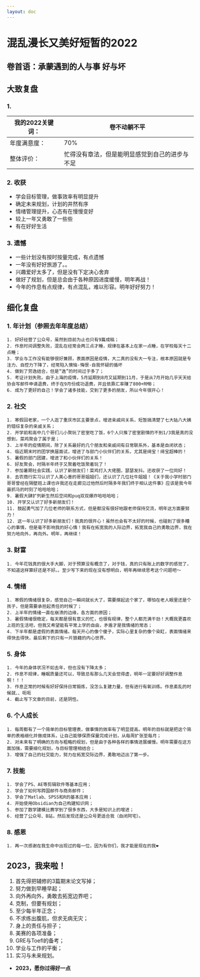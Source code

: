 ```yaml
---
layout: doc
---
```


# 混乱漫长又美好短暂的2022


## 卷首语：承蒙遇到的人与事 好与坏

## 大致复盘

### 1. 
| **我的2022关键词**：|**卷不动躺不平** |
| - | - |
| 年度满意度： | 70% |
| 整体评价：| 忙得没有章法，但是能明显感觉到自己的进步与不足 |

### 2. 收获
- 学会目标管理，做事效率有明显提升
- 确定未来规划，计划的井然有序
- 情绪管理提升，心态有在慢慢变好
- 较上一年又勇敢了一些些
- 有在好好生活

### 3. 遗憾
- 一些计划没有按时按量完成，有点遗憾
- 一年没有好好旅游了。。
- 兴趣爱好太多了，但是没有下定决心舍弃
- 做好了规划，但是总会由于各种原因进度缓慢，明年再战！
- 今年的作息有点规律，有点混乱，难以形容。明年好好努力！

## 细化复盘

### 1. 年计划（参照去年年度总结）
	1. 好好经营了公众号，虽然到目前为止也只有9篇成稿；
	2. 作息时间调整失败，混乱在经常会两三点才睡，规律在基本上在家一点睡，在学校每天十二点睡；
	3. 学业与工作没有能够很好兼顾，表面原因是疫情，大二真的没有大一专注，根本原因就是专注力、自控力下降了，经常陷入懊恼-悔恨-自我怀疑的循坏
	4. 做到了劳逸结合，但是“逸”的时间过于多了；
	5. 考证计划失败。由于上海的疫情，5月延期到8月又延期到11月，于是从7月开始几乎天天给协会写邮件申请退费，终于在9月份成功退费，并且依靠汇率赚了800+RMB；
	6. 成为了更好的自己！学会了诸多技能，交到了更多的朋友，所以今年很开心！
### 2. 社交
	1. 寒假回老家，一个人逛了重庆市区主要景点，增进亲戚间关系，短暂搞清楚了七大姑八大姨的错综复杂的亲戚关系；
	2. 开学前和高中几个哥们儿小聚玩了密室吃了饭，6个人只推了密室剧情的不到1/3我是真的没想到，菜鸡聚会了属于是；
	3. 上半年的疫情期间，除了关系最好的几个朋友和亲戚间有日常联系外，基本是自闭状态；
	4. 临近期末时的团学换届面试，增进了与部门小伙伴们的关系，尤其是绮宝！绮宝超棒的！
	5. 暑假的部门团建，增进了和小伙伴们的关系！
	6. 好友聚会，时隔半年终于又聚着吃饭聚着玩了！
	7. 参加暑期社会实践，认识了新朋友们！菜鸡打入大佬圈，瑟瑟发抖。还收获了一位同好！
	8. 去农商行实习认识了人美心善的哥哥姐姐们，还认识了几位社牛姐姐！《关于我小学时部门哥哥曾经在隔壁班上课也许我还在走廊见过他然后时隔多年我们终于相认这件事》应该是我今年最抓马的时刻了哈哈哈哈；
	9. 暑假大肆扩列新生然后空间和puq双双爆炸哈哈哈哈；
	10. 开学又认识了好多新朋友们！
	11. 鼓起勇气加了几位老师的联系方式，但是都没有很好地跟老师保持交流，明年这方面要努力！
	12. 这一年认识了好多新朋友们！我真的很开心！虽然也会有不太好的时候，也碰到了很多糟心的事情，但是毫不影响我的好心情！我有在拓宽我的人际边界，拓宽我自己的勇敢边界，我在努力地向外，再向外。明年，再继续！
### 3. 财富
	1. 今年花钱真的很大手大脚，对于预算没有概念了，对于钱，真的只有账上的数字的感觉了，不知道这样算好还是不好。。至少写下来的现在没有想明白，明年再继续思考这个问题吧～
### 4. 情绪
	1. 寒假的情绪很复杂，感觉自己一瞬间就长大了，需要撑起这个家了，哪怕在老人眼里还是个孩子，但是需要承担起责任的时候了；
	2. 上半年的情绪一直在崩溃的边缘，各方面的原因；
	3. 暑假情绪很稳定，每天都是很有意义的忙，也很有规律，整个人都充满干劲！大概我更喜欢上班的生活吧，但我又希望能有平常上学的自由，矛盾才是我情绪的常态；
	4. 下半年都是虚假的表面情绪。每天开心的像个傻子，实际心里复杂的像个染缸，表面情绪来得快去得快，最后剩下的只有一片狼藉的内心世界。
### 5. 身体
	1. 今年的身体状况不如去年，但也没有下降太多；
	2. 作息不规律，睡眠质量还可以，导致总有那么几天会觉得虚，明年一定要好好调整作息啊！！！
	3. 作息正常的时候有好好保持日常锻炼，没怎么复建力量，但有进行有氧训练。作息紊乱的时候就、、呃呃
	4. 截止写下文章的目前，还是阴性。
### 6. 个人成长
	1. 每周都有了一个简单的目标管理表，做事情的效率有了明显提高。明年的目标就是把这个简单的表格细化并做成体系，让自己能够保质保量完成计划，从每周扩张至每月；
	2. 对未来有了明确的方向与粗略的规划，但是由于各种各样的事情进展缓慢。明年需要在这方面加强，需要细化规划，与目标管理相结合；
	3. 增强了自己的社交能力，努力在拓宽交际边界，勇敢地迈出了第一步。
### 7. 技能
	1. 学会了PS、AE等剪辑软件等基本应用；
	2. 学会了如何写跨国邮件与商务邮件；
	3. 学会了Matlab、SPSS和R的基本应用；
	4. 开始使用Obsidian为自己构建知识网；
	5. 参加了数学建模比赛学到了很多东西，大多是知识上的增进；
	6. 经营了公众号、B站，然后发现还是公众号更适合我（自闭阿宅）。
### 8. 感恩
	1. 再一次感谢在我生命中出现过的每一位，因为有你们，我才能是现在的我❤️

## 2023，我来啦！

1. 首先得把辅修的3篇期末论文写掉；
2. 努力做到早睡早起；
3. 向外再向外，勇敢去拓宽边界吧；
4. 克制，但要有规划；
5. 至少每半年正念；
6. 不求练出腹肌，但求无病无灾；
7. 身上的责任与担子；
8. 美赛的各项准备；
9. GRE与Toefl的备考；
10. 学业与工作的平衡；
11. 实习与未来规划。

- **2023，愿你过得好一点**

